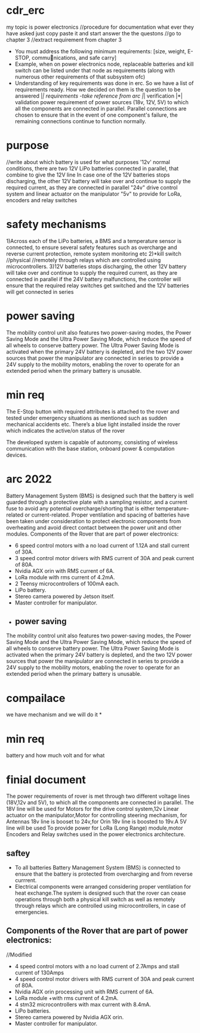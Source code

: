 # cdr_erc
my topic is power electronics
//procedure for documentation
what ever they have asked just copy paste it and start answer the the questons
//go to chapter 3 
//extract requirement from chapter 3
* You must address the following minimum requirements: [size, weight, E-STOP, communications, and safe carry]
* Example, when on power electronics node, replaceable batteries and kill switch can be listed under that node as requirements
(along with numerous other requirements of that subsystem ofc)
* Understanding of key requirements was done in erc. So we have a list of requirements ready.
How we decided on them is the question to be answered
|*| requirements -take reference from arc 
|*| verification
|*| validation
power requirement of power sources (18v, 12V, 5V) to which all the components are connected in parallel.
Parallel connections are chosen to ensure that in the event of one component's failure, the remaining connections continue to function normally.
# purpose 
 //write about which battery is used for what purposes
 '12v'
normal conditions, there are two 12V LiPo batteries connected in parallel, that combine to give the 12V line
In case one of the 12V batteries stops discharging, the other 12V battery will take over and continue to supply the required current, as they are connected in parallel
 "24v"
  drive control system and linear actuator on the manipulator
  "5v"
  to provide for LoRa, encoders and relay switches
# safety mechanisms
1)Across each of the LiPo batteries, a BMS and a temperature sensor is connected, to ensure several safety features such as overcharge and reverse current protection, remote system monitoring etc
2)*kill switch 
 //physical 
 //remotely through relays which are controlled using microcontrollers.
 3)12V batteries stops discharging, the other 12V battery will take over and continue to supply the required current, as they are connected in parallel
   if the 24V battery malfunctions, the controller will ensure that the required relay switches get switched and the 12V batteries will get connected in series

# power saving 
The mobility control unit also features
two power-saving modes, the Power Saving Mode and the Ultra Power Saving Mode, which reduce the
speed of all wheels to conserve battery power. The Ultra Power Saving Mode is activated when the
primary 24V battery is depleted, and the two 12V power sources that power the manipulator are
connected in series to provide a 24V supply to the mobility motors, enabling the rover to operate for an
extended period when the primary battery is unusable.

# min req
The E-Stop button with required attributes is attached to the rover and tested under emergency situations as mentioned such as sudden mechanical accidents etc.  There’s a blue light installed inside the rover which indicates the active/on status of the rover

The developed system is capable of autonomy, consisting of wireless communication with the base station, onboard power & computation devices.

# arc 2022
Battery Management System (BMS) is designed such that the battery is well guarded through a
protective plate with a sampling resistor, and a current fuse to avoid any potential
overcharge/shorting that is either temperature-related or current-related. Proper ventilation and
spacing of batteries have been taken under consideration to protect electronic components from
overheating and avoid direct contact between the power unit and other modules.
Components of the Rover that are part of power electronics:
- 6 speed control motors with a no load current of 1.12A and stall current of 30A.
- 3 speed control motor drivers with RMS current of 30A and peak current of 80A.
- Nvidia AGX orin with RMS current of 6A.
- LoRa module with rms current of 4.2mA.
- 2 Teensy microcontrollers of 100mA each.
- LiPo battery.
- Stereo camera powered by Jetson itself.
- Master controller for manipulator.
- ## power saving 
The mobility control unit also features
two power-saving modes, the Power Saving Mode and the Ultra Power Saving Mode, which reduce the
speed of all wheels to conserve battery power. The Ultra Power Saving Mode is activated when the
primary 24V battery is depleted, and the two 12V power sources that power the manipulator are
connected in series to provide a 24V supply to the mobility motors, enabling the rover to operate for an
extended period when the primary battery is unusable.
# compailace 
we have mechanism and we will do it
*
# min req 
battery and how much volt and for what

# finial document 
The power requirements of rover is met through two different voltage lines (18V,12v and 5V), to which all the components are connected in parallel.
The 18V line will be used for Motors for the drive control system,12v Linear actuator on the manipulator,Motor for controlling steering mechanism,
for Antennas 18v line is booset to 24v,for Orin 18v line is boosted to 19v.A 5V line will be used To provide power for LoRa (Long Range) module,motor Encoders and Relay switches used in the power electronics architecture.

## saftey
* To all batteries Battery Management System (BMS) is connected to ensure that the battery is protected from overcharging and from reverse currrent.
* Electrical components were arranged considering proper ventilation for heat exchange.The system is designed such that the rover can cease operations through both a physical kill switch as well as remotely through relays which are controlled using microcontrollers, in case of emergencies.
## Components of the Rover that are part of power electronics:
//Modified 
- 4 speed control motors with a no load current of 2.7Amps and stall current of 130Amps
- 4 speed control motor drivers with RMS current of 30A and peak current of 80A.
- Nvidia AGX orin processing unit with RMS current of 6A.
- LoRa module +with rms current of 4.2mA.
- 4 stm32 microcontrollers with max current with 8.4mA. 
- LiPo batteries.
- Stereo camera powered by Nvidia AGX orin.
- Master controller for manipulator.


